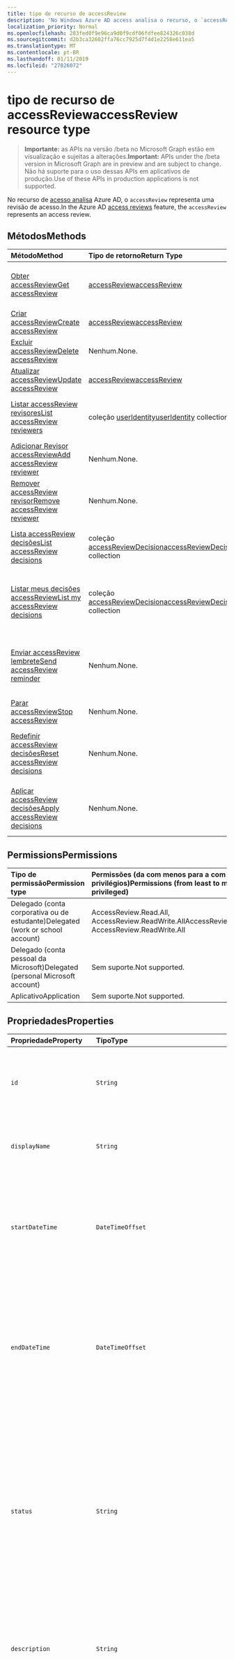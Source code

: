 ```yaml
---
title: tipo de recurso de accessReview
description: 'No Windows Azure AD access analisa o recurso, o `accessReview` representa uma revisão de acesso.  '
localization_priority: Normal
ms.openlocfilehash: 283fed0f9e96ca9d0f9cdf06fdfee824326c038d
ms.sourcegitcommit: d2b3ca32602ffa76cc7925d7f4d1e2258e611ea5
ms.translationtype: MT
ms.contentlocale: pt-BR
ms.lasthandoff: 01/11/2019
ms.locfileid: "27826072"
---
```

# <a name="accessreview-resource-type"></a><span data-ttu-id="28917-103">tipo de recurso de accessReview</span><span class="sxs-lookup"><span data-stu-id="28917-103">accessReview resource type</span></span>

> <span data-ttu-id="28917-104">**Importante:** as APIs na versão /beta no Microsoft Graph estão em visualização e sujeitas a alterações.</span><span class="sxs-lookup"><span data-stu-id="28917-104">**Important:** APIs under the /beta version in Microsoft Graph are in preview and are subject to change.</span></span> <span data-ttu-id="28917-105">Não há suporte para o uso dessas APIs em aplicativos de produção.</span><span class="sxs-lookup"><span data-stu-id="28917-105">Use of these APIs in production applications is not supported.</span></span>

<span data-ttu-id="28917-106">No recurso de [acesso analisa](accessreviews-root.md) Azure AD, o `accessReview` representa uma revisão de acesso.</span><span class="sxs-lookup"><span data-stu-id="28917-106">In the Azure AD [access reviews](accessreviews-root.md) feature, the `accessReview` represents an access review.</span></span>  


## <a name="methods"></a><span data-ttu-id="28917-107">Métodos</span><span class="sxs-lookup"><span data-stu-id="28917-107">Methods</span></span>

| <span data-ttu-id="28917-108">Método</span><span class="sxs-lookup"><span data-stu-id="28917-108">Method</span></span>           | <span data-ttu-id="28917-109">Tipo de retorno</span><span class="sxs-lookup"><span data-stu-id="28917-109">Return Type</span></span>    |<span data-ttu-id="28917-110">Descrição</span><span class="sxs-lookup"><span data-stu-id="28917-110">Description</span></span>|
|:---------------|:--------|:----------|
|[<span data-ttu-id="28917-111">Obter accessReview</span><span class="sxs-lookup"><span data-stu-id="28917-111">Get accessReview</span></span>](../api/accessreview-get.md) |   [<span data-ttu-id="28917-112">accessReview</span><span class="sxs-lookup"><span data-stu-id="28917-112">accessReview</span></span>](accessreview.md) |   <span data-ttu-id="28917-113">Obtenha uma revisão do access com uma id específica.</span><span class="sxs-lookup"><span data-stu-id="28917-113">Get an access review with a specific id.</span></span> |
|[<span data-ttu-id="28917-114">Criar accessReview</span><span class="sxs-lookup"><span data-stu-id="28917-114">Create accessReview</span></span>](../api/accessreview-create.md) | [<span data-ttu-id="28917-115">accessReview</span><span class="sxs-lookup"><span data-stu-id="28917-115">accessReview</span></span>](accessreview.md) |   <span data-ttu-id="28917-116">Crie um novo accessReview.</span><span class="sxs-lookup"><span data-stu-id="28917-116">Create a new accessReview.</span></span> |
|[<span data-ttu-id="28917-117">Excluir accessReview</span><span class="sxs-lookup"><span data-stu-id="28917-117">Delete accessReview</span></span>](../api/accessreview-delete.md) | <span data-ttu-id="28917-118">Nenhum.</span><span class="sxs-lookup"><span data-stu-id="28917-118">None.</span></span>   | <span data-ttu-id="28917-119">Exclua um accessReview.</span><span class="sxs-lookup"><span data-stu-id="28917-119">Delete an accessReview.</span></span> |
|[<span data-ttu-id="28917-120">Atualizar accessReview</span><span class="sxs-lookup"><span data-stu-id="28917-120">Update accessReview</span></span>](../api/accessreview-update.md) | [<span data-ttu-id="28917-121">accessReview</span><span class="sxs-lookup"><span data-stu-id="28917-121">accessReview</span></span>](accessreview.md) | <span data-ttu-id="28917-122">Atualize um accessReview.</span><span class="sxs-lookup"><span data-stu-id="28917-122">Update an accessReview.</span></span> |
|[<span data-ttu-id="28917-123">Listar accessReview revisores</span><span class="sxs-lookup"><span data-stu-id="28917-123">List accessReview reviewers</span></span>](../api/accessreview-listreviewers.md) |      <span data-ttu-id="28917-124">coleção [userIdentity](useridentity.md)</span><span class="sxs-lookup"><span data-stu-id="28917-124">[userIdentity](useridentity.md) collection</span></span>| <span data-ttu-id="28917-125">Obtenha os revisores de um accessReview.</span><span class="sxs-lookup"><span data-stu-id="28917-125">Get the reviewers of an accessReview.</span></span> |
|[<span data-ttu-id="28917-126">Adicionar Revisor accessReview</span><span class="sxs-lookup"><span data-stu-id="28917-126">Add accessReview reviewer</span></span>](../api/accessreview-addreviewer.md) |      <span data-ttu-id="28917-127">Nenhum.</span><span class="sxs-lookup"><span data-stu-id="28917-127">None.</span></span>   |   <span data-ttu-id="28917-128">Adicione um revisor a um accessReview.</span><span class="sxs-lookup"><span data-stu-id="28917-128">Add a reviewer to an accessReview.</span></span> |
|[<span data-ttu-id="28917-129">Remover accessReview revisor</span><span class="sxs-lookup"><span data-stu-id="28917-129">Remove accessReview reviewer</span></span>](../api/accessreview-removereviewer.md) | <span data-ttu-id="28917-130">Nenhum.</span><span class="sxs-lookup"><span data-stu-id="28917-130">None.</span></span>  |   <span data-ttu-id="28917-131">Remova um revisor de um accessReview.</span><span class="sxs-lookup"><span data-stu-id="28917-131">Remove a reviewer from an accessReview.</span></span> |
|[<span data-ttu-id="28917-132">Lista accessReview decisões</span><span class="sxs-lookup"><span data-stu-id="28917-132">List accessReview decisions</span></span>](../api/accessreview-listdecisions.md) |      <span data-ttu-id="28917-133">coleção [accessReviewDecision](accessreviewdecision.md)</span><span class="sxs-lookup"><span data-stu-id="28917-133">[accessReviewDecision](accessreviewdecision.md) collection</span></span>| <span data-ttu-id="28917-134">Obtenha as decisões de um accessReview.</span><span class="sxs-lookup"><span data-stu-id="28917-134">Get the decisions of an accessReview.</span></span>|
|[<span data-ttu-id="28917-135">Listar meus decisões accessReview</span><span class="sxs-lookup"><span data-stu-id="28917-135">List my accessReview decisions</span></span>](../api/accessreview-listmydecisions.md) |     <span data-ttu-id="28917-136">coleção [accessReviewDecision](accessreviewdecision.md)</span><span class="sxs-lookup"><span data-stu-id="28917-136">[accessReviewDecision](accessreviewdecision.md) collection</span></span>| <span data-ttu-id="28917-137">Como um revisor, obtenha Minhas decisões de um accessReview.</span><span class="sxs-lookup"><span data-stu-id="28917-137">As a reviewer, get my decisions of an accessReview.</span></span>|
|[<span data-ttu-id="28917-138">Enviar accessReview lembrete</span><span class="sxs-lookup"><span data-stu-id="28917-138">Send accessReview reminder</span></span>](../api/accessreview-sendreminder.md) |        <span data-ttu-id="28917-139">Nenhum.</span><span class="sxs-lookup"><span data-stu-id="28917-139">None.</span></span>   |   <span data-ttu-id="28917-140">Envie um lembrete para os revisores de um accessReview.</span><span class="sxs-lookup"><span data-stu-id="28917-140">Send a reminder to the reviewers of an accessReview.</span></span> |
|[<span data-ttu-id="28917-141">Parar accessReview</span><span class="sxs-lookup"><span data-stu-id="28917-141">Stop accessReview</span></span>](../api/accessreview-stop.md) |     <span data-ttu-id="28917-142">Nenhum.</span><span class="sxs-lookup"><span data-stu-id="28917-142">None.</span></span>   |   <span data-ttu-id="28917-143">Pare uma accessReview.</span><span class="sxs-lookup"><span data-stu-id="28917-143">Stop an accessReview.</span></span> |
|[<span data-ttu-id="28917-144">Redefinir accessReview decisões</span><span class="sxs-lookup"><span data-stu-id="28917-144">Reset accessReview decisions</span></span>](../api/accessreview-reset.md) |     <span data-ttu-id="28917-145">Nenhum.</span><span class="sxs-lookup"><span data-stu-id="28917-145">None.</span></span>   |   <span data-ttu-id="28917-146">Redefina as decisões em um accessReview em andamento.</span><span class="sxs-lookup"><span data-stu-id="28917-146">Reset the decisions in an in-progress accessReview.</span></span>|
|[<span data-ttu-id="28917-147">Aplicar accessReview decisões</span><span class="sxs-lookup"><span data-stu-id="28917-147">Apply accessReview decisions</span></span>](../api/accessreview-apply.md) |     <span data-ttu-id="28917-148">Nenhum.</span><span class="sxs-lookup"><span data-stu-id="28917-148">None.</span></span>   |   <span data-ttu-id="28917-149">Aplique as decisões de um accessReview concluída.</span><span class="sxs-lookup"><span data-stu-id="28917-149">Apply the decisions from a completed accessReview.</span></span>|

## <a name="permissions"></a><span data-ttu-id="28917-150">Permissions</span><span class="sxs-lookup"><span data-stu-id="28917-150">Permissions</span></span>

|<span data-ttu-id="28917-151">Tipo de permissão</span><span class="sxs-lookup"><span data-stu-id="28917-151">Permission type</span></span>                        | <span data-ttu-id="28917-152">Permissões (da com menos para a com mais privilégios)</span><span class="sxs-lookup"><span data-stu-id="28917-152">Permissions (from least to most privileged)</span></span>              |
|:--------------------------------------|:---------------------------------------------------------|
|<span data-ttu-id="28917-153">Delegado (conta corporativa ou de estudante)</span><span class="sxs-lookup"><span data-stu-id="28917-153">Delegated (work or school account)</span></span>     | <span data-ttu-id="28917-154">AccessReview.Read.All, AccessReview.ReadWrite.All</span><span class="sxs-lookup"><span data-stu-id="28917-154">AccessReview.Read.All, AccessReview.ReadWrite.All</span></span> |
|<span data-ttu-id="28917-155">Delegado (conta pessoal da Microsoft)</span><span class="sxs-lookup"><span data-stu-id="28917-155">Delegated (personal Microsoft account)</span></span> | <span data-ttu-id="28917-156">Sem suporte.</span><span class="sxs-lookup"><span data-stu-id="28917-156">Not supported.</span></span> |
|<span data-ttu-id="28917-157">Aplicativo</span><span class="sxs-lookup"><span data-stu-id="28917-157">Application</span></span>                            | <span data-ttu-id="28917-158">Sem suporte.</span><span class="sxs-lookup"><span data-stu-id="28917-158">Not supported.</span></span> |


## <a name="properties"></a><span data-ttu-id="28917-159">Propriedades</span><span class="sxs-lookup"><span data-stu-id="28917-159">Properties</span></span>
| <span data-ttu-id="28917-160">Propriedade</span><span class="sxs-lookup"><span data-stu-id="28917-160">Property</span></span>     | <span data-ttu-id="28917-161">Tipo</span><span class="sxs-lookup"><span data-stu-id="28917-161">Type</span></span>   |<span data-ttu-id="28917-162">Descrição</span><span class="sxs-lookup"><span data-stu-id="28917-162">Description</span></span>|
|:---------------|:--------|:----------|
| `id`                      |`String`                                                        | <span data-ttu-id="28917-163">O identificador exclusivo atribuído pelo recurso de uma revisão de acesso.</span><span class="sxs-lookup"><span data-stu-id="28917-163">The feature-assigned unique identifier of an access review.</span></span> |
| `displayName`             |`String`                                                        | <span data-ttu-id="28917-164">O nome de revisão de acesso.</span><span class="sxs-lookup"><span data-stu-id="28917-164">The access review name.</span></span> <span data-ttu-id="28917-165">Necessários na criação.</span><span class="sxs-lookup"><span data-stu-id="28917-165">Required on create.</span></span> |
| `startDateTime`           |`DateTimeOffset`                                                | <span data-ttu-id="28917-166">DateTime quando a revisão está agendada para ser iniciar.</span><span class="sxs-lookup"><span data-stu-id="28917-166">The DateTime when the review is scheduled to be start.</span></span>  <span data-ttu-id="28917-167">Isso poderia ser uma data no futuro.</span><span class="sxs-lookup"><span data-stu-id="28917-167">This could be a date in the future.</span></span>  <span data-ttu-id="28917-168">Necessários na criação.</span><span class="sxs-lookup"><span data-stu-id="28917-168">Required on create.</span></span> |
| `endDateTime`             |`DateTimeOffset`                                                | <span data-ttu-id="28917-169">DateTime quando a revisão está agendada para terminar.</span><span class="sxs-lookup"><span data-stu-id="28917-169">The DateTime when the review is scheduled to end.</span></span> <span data-ttu-id="28917-170">Isto deve ser de pelo menos um dia mais recente do que a data de início.</span><span class="sxs-lookup"><span data-stu-id="28917-170">This must be at least one day later than the start date.</span></span>  <span data-ttu-id="28917-171">Necessários na criação.</span><span class="sxs-lookup"><span data-stu-id="28917-171">Required on create.</span></span> |
| `status`                  |`String`                                                        | <span data-ttu-id="28917-172">Este campo somente leitura Especifica o status atual de um accessReview.</span><span class="sxs-lookup"><span data-stu-id="28917-172">This read-only field specifies the current status of an accessReview.</span></span> <span data-ttu-id="28917-173">Os estados típicos incluem `Initializing`, `NotStarted`, `Starting`,`InProgress`, `Completing`, `Completed`, `AutoReviewing`, e `AutoReviewed`.</span><span class="sxs-lookup"><span data-stu-id="28917-173">The typical states include `Initializing`, `NotStarted`, `Starting`,`InProgress`, `Completing`, `Completed`, `AutoReviewing`, and `AutoReviewed`.</span></span> |
| `description`             |`String`                                                        | <span data-ttu-id="28917-174">A descrição fornecida pelo criador de revisão do access, para mostrar aos revisores.</span><span class="sxs-lookup"><span data-stu-id="28917-174">The description provided by the access review creator, to show to the reviewers.</span></span> |
| `businessFlowTemplateId`  |`String`                                                        | <span data-ttu-id="28917-175">O identificador de modelo de fluxo de negócios.</span><span class="sxs-lookup"><span data-stu-id="28917-175">The business flow template identifier.</span></span> <span data-ttu-id="28917-176">Necessários na criação.</span><span class="sxs-lookup"><span data-stu-id="28917-176">Required on create.</span></span> |
| `reviewerType`            |`String`                                                        | <span data-ttu-id="28917-177">O tipo de relacionamento de revisor ao objeto de destino, uma das `self`, `delegate` ou `entityOwners`.</span><span class="sxs-lookup"><span data-stu-id="28917-177">The relationship type of reviewer to the target object, one of `self`, `delegate` or `entityOwners`.</span></span> <span data-ttu-id="28917-178">Necessários na criação.</span><span class="sxs-lookup"><span data-stu-id="28917-178">Required on create.</span></span> | 
| `createdBy`               |[<span data-ttu-id="28917-179">userIdentity</span><span class="sxs-lookup"><span data-stu-id="28917-179">userIdentity</span></span>](useridentity.md)                                 | <span data-ttu-id="28917-180">O usuário que criou este examinar.</span><span class="sxs-lookup"><span data-stu-id="28917-180">The user who created this review.</span></span> |
| `reviewedEntity`          |`microsoft.graph.identity`                                      | <span data-ttu-id="28917-181">O objeto para o qual o access analisa é das atribuições de direitos de acesso, como as associações de usuários a um grupo ou atribuições de usuários para um aplicativo.</span><span class="sxs-lookup"><span data-stu-id="28917-181">The object for which the access reviews is of the access rights assignments, such as the memberships of users to a group or assignments of users to an application.</span></span> <span data-ttu-id="28917-182">Necessários na criação.</span><span class="sxs-lookup"><span data-stu-id="28917-182">Required on create.</span></span> | 
| `settings`                |`microsoft.graph.accessReviewSettings`             | <span data-ttu-id="28917-183">As configurações de um accessReview, consulte a definição de tipo abaixo.</span><span class="sxs-lookup"><span data-stu-id="28917-183">The settings of an accessReview, see type definition below.</span></span> |



## <a name="relationships"></a><span data-ttu-id="28917-184">Relações</span><span class="sxs-lookup"><span data-stu-id="28917-184">Relationships</span></span>




| <span data-ttu-id="28917-185">Relação</span><span class="sxs-lookup"><span data-stu-id="28917-185">Relationship</span></span> | <span data-ttu-id="28917-186">Tipo</span><span class="sxs-lookup"><span data-stu-id="28917-186">Type</span></span>   |<span data-ttu-id="28917-187">Descrição</span><span class="sxs-lookup"><span data-stu-id="28917-187">Description</span></span>|
|:---------------|:--------|:----------|
| `reviewers`               |<span data-ttu-id="28917-188">coleção [userIdentity](useridentity.md)</span><span class="sxs-lookup"><span data-stu-id="28917-188">[userIdentity](useridentity.md) collection</span></span>                     | <span data-ttu-id="28917-189">A coleção de revisores para uma revisão de acesso, se reviewerType de revisão de acesso é do tipo `delegate`.</span><span class="sxs-lookup"><span data-stu-id="28917-189">The collection of reviewers for an access review, if access review reviewerType is of type `delegate`.</span></span> |
| `decisions`               |<span data-ttu-id="28917-190">coleção [accessReviewDecision](accessreviewdecision.md)</span><span class="sxs-lookup"><span data-stu-id="28917-190">[accessReviewDecision](accessreviewdecision.md) collection</span></span> | <span data-ttu-id="28917-191">A coleção de decisões para essa revisão de acesso.</span><span class="sxs-lookup"><span data-stu-id="28917-191">The collection of decisions for this access review.</span></span> |
| `myDecisions`             |<span data-ttu-id="28917-192">coleção [accessReviewDecision](accessreviewdecision.md)</span><span class="sxs-lookup"><span data-stu-id="28917-192">[accessReviewDecision](accessreviewdecision.md) collection</span></span> | <span data-ttu-id="28917-193">A coleção de decisões para o chamador, se o chamador é um revisor.</span><span class="sxs-lookup"><span data-stu-id="28917-193">The collection of decisions for the caller, if the caller is a reviewer.</span></span> |
| `instances`               |<span data-ttu-id="28917-194">coleção [accessReview](accessreview.md)</span><span class="sxs-lookup"><span data-stu-id="28917-194">[accessReview](accessreview.md) collection</span></span>         | <span data-ttu-id="28917-195">A coleção de avaliações de acesso instâncias passado, presente e futuro, se esse objeto é uma análise mais acesso recorrente.</span><span class="sxs-lookup"><span data-stu-id="28917-195">The collection of access reviews instances past, present and future, if this object is a recurring access review.</span></span> |

<span data-ttu-id="28917-196">Se houver relações presentes em um objeto, dependem se o objeto for uma revisão de acesso de uma única vez, a série de uma análise mais acesso recorrentes, ou uma instância de uma análise mais acesso recorrente.</span><span class="sxs-lookup"><span data-stu-id="28917-196">Whether there are relationships present on an object, depend upon whether the object is a one-time access review, the series of a recurring access review, or an instance of a recurring access review.</span></span>

| <span data-ttu-id="28917-197">Cenário</span><span class="sxs-lookup"><span data-stu-id="28917-197">Scenario</span></span> | <span data-ttu-id="28917-198">Possui revisores?</span><span class="sxs-lookup"><span data-stu-id="28917-198">Has reviewers?</span></span> | <span data-ttu-id="28917-199">Tem decisões e myDecisions?</span><span class="sxs-lookup"><span data-stu-id="28917-199">Has decisions and myDecisions?</span></span> | <span data-ttu-id="28917-200">Possui instâncias?</span><span class="sxs-lookup"><span data-stu-id="28917-200">Has instances?</span></span> |
|:---------|:---------------|:---------------|:---------------|
|<span data-ttu-id="28917-201">Revisão de acesso de uma única vez</span><span class="sxs-lookup"><span data-stu-id="28917-201">One-time access review</span></span>|<span data-ttu-id="28917-202">Sim</span><span class="sxs-lookup"><span data-stu-id="28917-202">Yes</span></span> | <span data-ttu-id="28917-203">Sim, uma vez iniciado</span><span class="sxs-lookup"><span data-stu-id="28917-203">Yes, once started</span></span> | <span data-ttu-id="28917-204">Não</span><span class="sxs-lookup"><span data-stu-id="28917-204">No</span></span> |
| <span data-ttu-id="28917-205">Revisão de acesso recorrente</span><span class="sxs-lookup"><span data-stu-id="28917-205">Recurring access review</span></span> | <span data-ttu-id="28917-206">Sim</span><span class="sxs-lookup"><span data-stu-id="28917-206">Yes</span></span> | <span data-ttu-id="28917-207">Não</span><span class="sxs-lookup"><span data-stu-id="28917-207">No</span></span> | <span data-ttu-id="28917-208">Sim</span><span class="sxs-lookup"><span data-stu-id="28917-208">Yes</span></span> |
| <span data-ttu-id="28917-209">Instância de uma análise mais acesso recorrente</span><span class="sxs-lookup"><span data-stu-id="28917-209">Instance of a recurring access review</span></span> | <span data-ttu-id="28917-210">Sim</span><span class="sxs-lookup"><span data-stu-id="28917-210">Yes</span></span> | <span data-ttu-id="28917-211">Sim, uma vez iniciado</span><span class="sxs-lookup"><span data-stu-id="28917-211">Yes, once started</span></span> | <span data-ttu-id="28917-212">Não</span><span class="sxs-lookup"><span data-stu-id="28917-212">No</span></span> |

## <a name="json-representation"></a><span data-ttu-id="28917-213">Representação JSON</span><span class="sxs-lookup"><span data-stu-id="28917-213">JSON representation</span></span>

<span data-ttu-id="28917-214">Veja a seguir uma representação JSON do recurso.</span><span class="sxs-lookup"><span data-stu-id="28917-214">Here is a JSON representation of the resource.</span></span>

<!-- {
  "blockType": "resource",
  "optionalProperties": [

  ],
  "@odata.type": "microsoft.graph.accessReview"
}-->

```json
{
 "id": "string (identifier)",
 "displayName": "string",
 "startDateTime": "string (timestamp)",
 "endDateTime": "string (timestamp)",
 "status": "string",
 "description": "string",
 "businessFlowTemplateId": "string (identifier)",
 "reviewerType": "string",
 "createdBy": "microsoft.graph.userIdentity",
 "reviewedEntity": "microsoft.graph.identity",
 "settings": "microsoft.graph.accessReviewSettings",
 "reviewers": "Collection(microsoft.graph.userIdentity)"
}

```

## <a name="the-accessreviewsettings-type"></a><span data-ttu-id="28917-215">O tipo de accessReviewSettings</span><span class="sxs-lookup"><span data-stu-id="28917-215">The accessReviewSettings type</span></span>

<span data-ttu-id="28917-216">O `accessReviewSettings` fornece configurações adicionais ao criar uma revisão de acesso, para controlar o comportamento de recurso ao iniciar uma revisão de acesso.</span><span class="sxs-lookup"><span data-stu-id="28917-216">The `accessReviewSettings` provides additional settings when creating an access review, to control the feature behavior when starting an access review.</span></span>  <span data-ttu-id="28917-217">Esse tipo tem as seguintes propriedades:</span><span class="sxs-lookup"><span data-stu-id="28917-217">This type has the following properties:</span></span> 

| <span data-ttu-id="28917-218">Propriedade</span><span class="sxs-lookup"><span data-stu-id="28917-218">Property</span></span>                     | <span data-ttu-id="28917-219">Tipo</span><span class="sxs-lookup"><span data-stu-id="28917-219">Type</span></span>                      | <span data-ttu-id="28917-220">Descrição</span><span class="sxs-lookup"><span data-stu-id="28917-220">Description</span></span> |
| :--------------------------- | :------------------------ | :---------- |
| `mailNotificationsEnabled`|`Boolean`                | <span data-ttu-id="28917-221">Sinalizador para indicar se o envio de emails para revisores e o criador de revisão está habilitado.</span><span class="sxs-lookup"><span data-stu-id="28917-221">Flag to indicate whether sending mails to reviewers and the review creator is enabled.</span></span>                |
| `remindersEnabled`|`Boolean`       | <span data-ttu-id="28917-222">Sinalizador para indicar se o envio de emails de lembrete aos revisores estão habilitadas.</span><span class="sxs-lookup"><span data-stu-id="28917-222">Flag to indicate whether sending reminder emails to reviewers are enabled.</span></span>       |
| `justificationRequiredOnApproval`|`Boolean` | <span data-ttu-id="28917-223">Sinalizador para indicar se revisores são necessários para fornecer uma justificativa durante a revisão de acesso.</span><span class="sxs-lookup"><span data-stu-id="28917-223">Flag to indicate whether reviewers are required to provide a justification when reviewing access.</span></span>|
| `activityDurationInDays`|`Int64` | <span data-ttu-id="28917-224">O número de dias de atividades do usuário para mostrar aos revisores.</span><span class="sxs-lookup"><span data-stu-id="28917-224">The number of days of user activities to show to reviewers.</span></span> |
| `autoReviewEnabled`|`Boolean` | <span data-ttu-id="28917-225">Sinalizador para indicar se o recurso deve definir uma decisão se o revisor não fornecer um, para uso com auto-apply, está habilitado.</span><span class="sxs-lookup"><span data-stu-id="28917-225">Flag to indicate whether the feature should set a decision if the reviewer did not supply one, for use with auto-apply, is enabled.</span></span> |
| `autoReviewSettings`|`microsoft.graph.autoReviewSettings` | <span data-ttu-id="28917-226">As configurações detalhadas sobre como o recurso deve definir a decisão de revisão, para uso com auto-apply, descrito abaixo.</span><span class="sxs-lookup"><span data-stu-id="28917-226">Detailed settings for how the feature should set the review decision, for use with auto-apply, described below.</span></span> |
| `recurrenceSettings`|`microsoft.graph.accessReviewRecurrenceSettings` | <span data-ttu-id="28917-227">Configurações detalhadas para recorrência, descrito abaixo.</span><span class="sxs-lookup"><span data-stu-id="28917-227">Detailed settings for recurrence, described below.</span></span> |
| `autoApplyReviewResultsEnabled`|`Boolean` | <span data-ttu-id="28917-228">Sinalizador para indicar se aplicar automaticamente o recurso, para alterar automaticamente o recurso de acesso do objeto de destino, está habilitado.</span><span class="sxs-lookup"><span data-stu-id="28917-228">Flag to indicate whether auto-apply capability, to automatically change the target object access resource, is enabled.</span></span>  <span data-ttu-id="28917-229">Se não estiver habilitado, um usuário deve aplicar subsequentemente a alteração da revisão acesso após a revisão do access está concluída.</span><span class="sxs-lookup"><span data-stu-id="28917-229">If not enabled, a user must subsequently apply the change of the access review after the access review is completed.</span></span> |
| `accessRecommendationsEnabled`|`Boolean` | <span data-ttu-id="28917-230">Sinalizador para indicar se mostrar as recomendações para revisores está habilitado.</span><span class="sxs-lookup"><span data-stu-id="28917-230">Flag to indicate whether showing recommendations to reviewers is enabled.</span></span> |



## <a name="the-autoreviewsettings-type"></a><span data-ttu-id="28917-231">O tipo de autoReviewSettings</span><span class="sxs-lookup"><span data-stu-id="28917-231">The autoReviewSettings type</span></span>

<span data-ttu-id="28917-232">O `autoReviewSettings` é incorporado dentro as configurações de revisão de acesso e especifica o comportamento para o recurso quando terminar de revisar um acesso.</span><span class="sxs-lookup"><span data-stu-id="28917-232">The `autoReviewSettings` is embedded within the access review settings, and specifies the behavior for the feature when an access review completes.</span></span>  <span data-ttu-id="28917-233">O tipo tem uma propriedade, `notReviewedResult`.</span><span class="sxs-lookup"><span data-stu-id="28917-233">The type has one property, `notReviewedResult`.</span></span>

| <span data-ttu-id="28917-234">Propriedade</span><span class="sxs-lookup"><span data-stu-id="28917-234">Property</span></span>                     | <span data-ttu-id="28917-235">Tipo</span><span class="sxs-lookup"><span data-stu-id="28917-235">Type</span></span>     | <span data-ttu-id="28917-236">Descrição</span><span class="sxs-lookup"><span data-stu-id="28917-236">Description</span></span>                          |
| :--------------------------- | :------  | :----------                          |
| `notReviewedResult`          |`String`  | <span data-ttu-id="28917-237">Deve ser `Approve`, `Deny` ou `Recommendation`.</span><span class="sxs-lookup"><span data-stu-id="28917-237">Must be one of `Approve`, `Deny`, or `Recommendation`.</span></span> |


## <a name="the-accessreviewrecurrencesettings-type"></a><span data-ttu-id="28917-238">O tipo de accessReviewRecurrenceSettings</span><span class="sxs-lookup"><span data-stu-id="28917-238">The accessReviewRecurrenceSettings type</span></span>

<span data-ttu-id="28917-239">O `accessReviewRecurrenceSettings` é incorporado dentro as configurações de revisão de acesso e especifica que a revisão do access recorrente em intervalos regulares.</span><span class="sxs-lookup"><span data-stu-id="28917-239">The `accessReviewRecurrenceSettings` is embedded within the access review settings, and specifies that the access review recurs at regular intervals.</span></span>  <span data-ttu-id="28917-240">Esse tipo tem as seguintes propriedades:</span><span class="sxs-lookup"><span data-stu-id="28917-240">This type has the following properties:</span></span>

| <span data-ttu-id="28917-241">Propriedade</span><span class="sxs-lookup"><span data-stu-id="28917-241">Property</span></span>                     | <span data-ttu-id="28917-242">Tipo</span><span class="sxs-lookup"><span data-stu-id="28917-242">Type</span></span>                                                                                                          | <span data-ttu-id="28917-243">Descrição</span><span class="sxs-lookup"><span data-stu-id="28917-243">Description</span></span> |
| :--------------------------- | :------------------------------------------------------------------------------------------------------------ | :---------- |
| `recurrenceType`|`String`    | <span data-ttu-id="28917-244">O intervalo de recorrência, que deve ser um dos `onetime`, `weekly`, `monthly`, `quarterly` ou `annual`.</span><span class="sxs-lookup"><span data-stu-id="28917-244">The recurrence interval, which must be one of `onetime`, `weekly`, `monthly`, `quarterly` or `annual`.</span></span>                                                                   |
| `recurrenceEndType`|`String` | <span data-ttu-id="28917-245">Como a recorrência será finalizado.</span><span class="sxs-lookup"><span data-stu-id="28917-245">How the recurrence will end.</span></span> <span data-ttu-id="28917-246">Ele pode ser uma das `Never`, que não há nenhuma explícita final da série de recorrência, `Endby`, que a recorrência termina em uma determinada data, e `occurrences`, que a série termina após ter concluído a determinado número de instâncias da revisão.</span><span class="sxs-lookup"><span data-stu-id="28917-246">It can be one of `Never`,that there is no explicit end of the recurrence series, `Endby`, that the recurrence ends at a certain date, and `occurrences`, that the series ends after certain number of instances of the review have completed.</span></span> |
| `durationInDays`|`Int32`     | <span data-ttu-id="28917-247">A duração em dias para recorrência.</span><span class="sxs-lookup"><span data-stu-id="28917-247">The duration in days for recurrence.</span></span>                                                                              |
| `recurrenceCount`|`Int32`    | <span data-ttu-id="28917-248">A contagem de recorrências, se o valor da `recurrenceEndType` é `occurrences`.</span><span class="sxs-lookup"><span data-stu-id="28917-248">The count of recurrences, if the value of `recurrenceEndType` is `occurrences`.</span></span>                                                        |



<!-- {
  "type": "#page.annotation",
  "description": "accessReview resource",
  "keywords": "",
  "section": "documentation",
  "tocPath": ""
}-->
